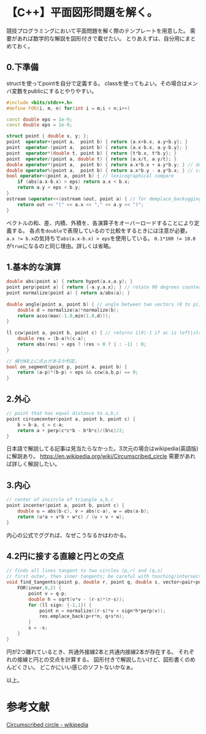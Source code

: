 # 【C++】平面図形問題を解く。
競技プログラミングにおいて平面問題を解く際のテンプレートを用意した。
需要があれば数学的な解説を図形付きで載せたい。
とりあえずは、自分用にまとめておく。

## 0.下準備
structを使ってpointを自分で定義する。
classを使ってもよい。その場合はメンバ変数をpublicにするとやりやすい。

```cpp
#include <bits/stdc++.h>
#define FOR(i, m, n) for(int i = m;i < n;i++)

const double eps = 1e-9;
const double eps = 1e-9;

struct point { double x, y; };
point  operator+(point a,  point b) { return {a.x+b.x, a.y+b.y}; }
point  operator-(point a,  point b) { return {a.x-b.x, a.y-b.y}; }
point  operator*(double t, point b) { return {t*b.x, t*b.y}; }
point  operator/(point a, double t) { return {a.x/t, a.y/t}; }
double operator*(point a,  point b) { return a.x*b.x + a.y*b.y; } // dot product
double operator%(point a,  point b) { return a.x*b.y - a.y*b.x; } // cross product
bool operator<(point a, point b) { // lexicographical compare
	if (abs(a.x-b.x) > eps) return a.x < b.x;
	return a.y + eps < b.y;
}
ostream &operator<<(ostream &out, point a) { // for demplace_backugging
	return out << "(" << a.x << "," << a.y << ")";
}
```
ベクトルの和、差、内積、外積を、各演算子をオーバーロードすることにより定義する。
各点を`double`で表現しているので比較をするときには注意が必要。
`a.x != b.x`の気持ちで`abs(a.x-b.x) > eps`を使用している。
`0.1*100 != 10.0`が`true`になるのと同じ理由。詳しくは省略。
## 1.基本的な演算

```cpp
double abs(point a) { return hypot(a.x,a.y); }
point perp(point a) { return {-a.y,a.x}; } // rotate 90 degrees counterclockwise
point normalize(point a) { return a/abs(a); }
 
double angle(point a, point b) { // angle between two vectors (0 to pi)
	double d = normalize(a)*normalize(b);
	return acos(max(-1.0,min(1.0,d)));
}
 
ll ccw(point a, point b, point c) { // returns 1|0|-1 if ac is left|straight|right of ab
	double res = (b-a)%(c-a);
	return abs(res) > eps ? (res > 0 ? 1 : -1) : 0;
}

// 線分AB上に点ｐがあるか判定。
bool on_segment(point p, point a, point b) {
	return (a-p)*(b-p) < eps && ccw(a,b,p) == 0;
}
```

## 2.外心

```cpp
// point that has equal distance to a,b,c
point circumcenter(point a, point b, point c) {
	b = b-a, c = c-a;
	return a + perp(c*c*b - b*b*c)/(b%c)/2;
}
```
日本語で解説してる記事は見当たらなかった。3次元の場合はwikipedia(英語版)に解説あり。
https://en.wikipedia.org/wiki/Circumscribed_circle
需要があれば詳しく解説したい。

## 3.内心
```cpp
// center of incircle of triangle a,b,c
point incenter(point a, point b, point c) {
	double u = abs(b-c), v = abs(c-a), w = abs(a-b);
	return (u*a + v*b + w*c) / (u + v + w);
}
```
内心の公式でググれば、なぜこうなるかはわかる。

## 4.2円に接する直線と円との交点
```cpp
// finds all lines tangent to two circles (p,r) and (q,s)
// first outer, then inner tangents; be careful with touching/intersecting circles!
void find_tangents(point p, double r, point q, double s, vector<pair<point,point>> &res) {
	FOR(inner,0,2) {
		point v = q-p;
		double h = sqrt(v*v - (r-s)*(r-s));
		for (ll sign: {-1,1}) {
			point n = normalize((r-s)*v + sign*h*perp(v));
			res.emplace_back(p+r*n, q+s*n);
		}
		s = -s;
	}
}
```
円が2つ離れているとき、共通外接線2本と共通内接線2本が存在する。
それぞれの接線と円との交点を計算する。
図形付きで解説したいけど、図形書くのめんどくさい。
どこかにいい感じのソフトないかなぁ。

以上。
# 参考文献
[Circumscribed circle - wikipedia](https://en.wikipedia.org/wiki/Circumscribed_circle)